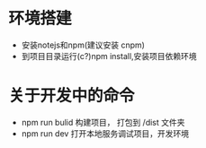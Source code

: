 # 环境搭建 #
- 安装notejs和npm(建议安装 cnpm)
- 到项目目录运行(c?)npm install,安装项目依赖环境


# 关于开发中的命令
- npm run bulid 构建项目， 打包到 /dist 文件夹
- npm run dev   打开本地服务调试项目，开发环境
